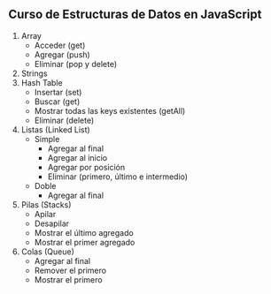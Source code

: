 ## Curso de Estructuras de Datos en JavaScript

1. Array
    - Acceder (get)
    - Agregar (push)
    - Eliminar (pop y delete)
2. Strings
3. Hash Table
    - Insertar (set)
    - Buscar (get)
    - Mostrar todas las keys existentes (getAll)
    - Eliminar (delete)
4. Listas (Linked List)
    - Simple
        - Agregar al final
        - Agregar al inicio
        - Agregar por posición
        - Eliminar (primero, último e intermedio)
    - Doble
        - Agregar al final
5. Pilas (Stacks)
    - Apilar
    - Desapilar
    - Mostrar el último agregado
    - Mostrar el primer agregado
6. Colas (Queue)
    - Agregar al final
    - Remover el primero
    - Mostrar el primero